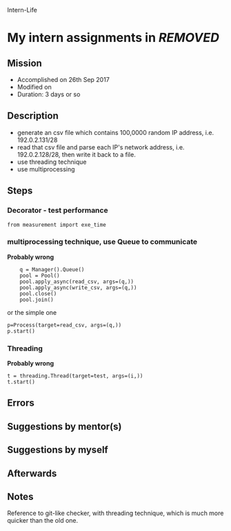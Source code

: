 Intern-Life
# My intern assignments in ***REMOVED***

## Mission 
* Accomplished on 26th Sep 2017
* Modified on 
* Duration: 3 days or so


## Description
* generate an csv file which contains 100,0000 random IP address, i.e. 192.0.2.131/28
* read that csv file and parse each IP's network address, i.e. 192.0.2.128/28, then write it back to a file.
* use threading technique
* use multiprocessing

## Steps
### Decorator - test performance
`from measurement import exe_time`
### multiprocessing technique, use Queue to communicate
**Probably wrong**
```
	q = Manager().Queue()
    pool = Pool()
    pool.apply_async(read_csv, args=(q,))
    pool.apply_async(write_csv, args=(q,))
    pool.close()
    pool.join()
```
or the simple one
```
p=Process(target=read_csv, args=(q,))
p.start()
```
### Threading
**Probably wrong**
```
t = threading.Thread(target=test, args=(i,))
t.start()
```

## Errors


## Suggestions by mentor(s)


## Suggestions by myself


## Afterwards

## Notes
Reference to git-like checker, with threading technique, which is much more quicker than the old one.